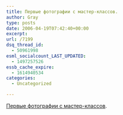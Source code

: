 ```yaml
---
title: Первые фотографии с мастер-классов.
author: Gray
type: posts
date: 2006-04-19T07:42:40+00:00
excerpt:
url: /7199
dsq_thread_id:
  - 50961998
esml_socialcount_LAST_UPDATED:
  - 1497257526
essb_cache_expire:
  - 1614940534
categories:
  - Uncategorized

---
```








<a href="http://public.fotki.com/SergeyPetrenko/internet/cib-2006/master-class/media/" target="_blank">Первые фотографии с мастер-классов</a>.